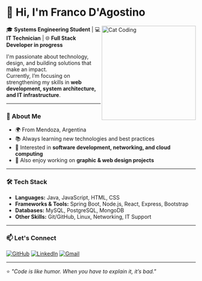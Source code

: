 # 👋 Hi, I'm Franco D'Agostino  
<img src="https://media3.giphy.com/media/v1.Y2lkPTc5MGI3NjExZHZyZnRtZGJzaDF6azJlOXVlbWFjOW5qa3NjYnp5YTVsbnA4YzA5aCZlcD12MV9pbnRlcm5hbF9naWZfYnlfaWQmY3Q9Zw/heIX5HfWgEYlW/giphy.gif" alt="Cat Coding" width="250" align="right" />

🎓 **Systems Engineering Student** | 💻 **IT Technician** | 🌐 **Full Stack Developer in progress**  

I'm passionate about technology, design, and building solutions that make an impact.  
Currently, I’m focusing on strengthening my skills in **web development, system architecture, and IT infrastructure**.  

---

### 🚀 About Me
- 🌍 From Mendoza, Argentina  
- 📚 Always learning new technologies and best practices  
- 🔧 Interested in **software development, networking, and cloud computing**  
- 🎨 Also enjoy working on **graphic & web design projects**  

---

### 🛠️ Tech Stack
- **Languages:** Java, JavaScript, HTML, CSS 
- **Frameworks & Tools:** Spring Boot, Node.js, React, Express, Bootstrap  
- **Databases:** MySQL, PostgreSQL, MongoDB  
- **Other Skills:** Git/GitHub, Linux, Networking, IT Support  

---

### 📫 Let's Connect

[![GitHub](https://img.shields.io/github/followers/FranKDagos?label=Follow&style=social)](https://github.com/FranKDagos)
[![LinkedIn](https://img.shields.io/badge/-LinkedIn-blue?style=flat-square&logo=Linkedin&logoColor=white)](https://www.www.linkedin.com/in/franco-d-agostino/)
[![Gmail](https://img.shields.io/badge/-Gmail-D14836?style=flat-square&logo=gmail&logoColor=white)](mailto:francodagostino20@gmail.com)

---

⭐️ _"Code is like humor. When you have to explain it, it’s bad."_  
